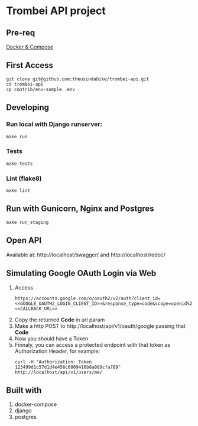 # Trombei API project



## Pre-req
[Docker & Compose](https://docs.docker.com/compose/install/)

## First Access
```console
git clone git@github.com:theusindabike/trombei-api.git
cd trombei-api
cp contrib/env-sample .env
```

## Developing

### Run local with Django runserver:
```commandline
make run
```
### Tests
```commandline
make tests
```

### Lint (flake8)
```commandline
make lint
```

## Run with Gunicorn, Nginx and Postgres
```commandline
make run_staging
```

## Open API
Available at: http://localhost/swagger/ and http://localhost/redoc/


## Simulating Google OAuth Login via Web
1. Access
    ```console
    https://accounts.google.com/o/oauth2/v2/auth?client_id=<<GOOGLE_OAUTH2_LOGIN_CLIENT_ID>>&response_type=code&scope=openid%20email%20profile&access_type=offline&redirect_uri=<<CALLBACK_URL>>
    ```
2. Copy the returned **Code** in url param<br />
3. Make a http POST to http://localhost/api/v1/oauth/google passing that **Code** <br />
4. Now you should have a Token <br />
5. Finnaly, you can access a protected endpoint with that token as Authorization Header, for example: <br />
    ```console
    curl -H "Authorization: Token 123499d1c57d1d4e456c6009416b8a089cfa789" http://localhost/api/v1/users/me/
    ```



## Built with
1. docker-compose
2. django
3. postgres


